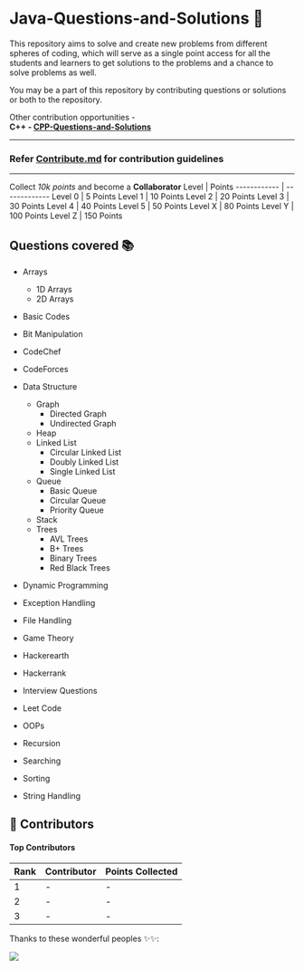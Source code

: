 # Java-Questions-and-Solutions 🎯

This repository aims to solve and create new problems from different spheres of coding, which will serve as a single point access for all the students and learners to get solutions to the problems and a chance to solve problems as well.

You may be a part of this repository by contributing questions or solutions or both to the repository.

Other contribution opportunities - <br>
<b>C++ - [CPP-Questions-and-Solutions](https://github.com/SarthakKeshari/CPP-Questions-and-Solutions)</b>

-----
### Refer [Contribute.md](https://github.com/SarthakKeshari/Java-Questions-and-Solutions/blob/master/Contribute.md) for contribution guidelines
-----


Collect *10k points* and become a **Collaborator**
Level | Points
------------ | -------------
Level 0 | 5 Points
Level 1 | 10 Points
Level 2 | 20 Points
Level 3 | 30 Points
Level 4 | 40 Points
Level 5 | 50 Points
Level X | 80 Points
Level Y | 100 Points
Level Z | 150 Points


## Questions covered 📚

- Arrays
  - 1D Arrays
  - 2D Arrays

- Basic Codes

- Bit Manipulation

- CodeChef

- CodeForces

- Data Structure
  - Graph
    - Directed Graph
    - Undirected Graph
  - Heap
  - Linked List
    - Circular Linked List
    - Doubly Linked List
    - Single Linked List
  - Queue
    - Basic Queue
    - Circular Queue
    - Priority Queue
  - Stack
  - Trees
    - AVL Trees
    - B+ Trees
    - Binary Trees
    - Red Black Trees

- Dynamic Programming

- Exception Handling

- File Handling

- Game Theory

- Hackerearth

- Hackerrank

- Interview Questions

- Leet Code

- OOPs

- Recursion

- Searching

- Sorting

- String Handling



## 🌟 Contributors

#### Top Contributors
Rank | Contributor | Points Collected
------------ | ------------- | ---------
1 | - | -
2 | - | -
3 | - | -

Thanks to these wonderful peoples ✨✨:

<a href="https://github.com/SarthakKeshari/Java-Questions-and-Solutions/graphs/contributors">
  <img src="https://contrib.rocks/image?repo=SarthakKeshari/Java-Questions-and-Solutions" />
</a>
